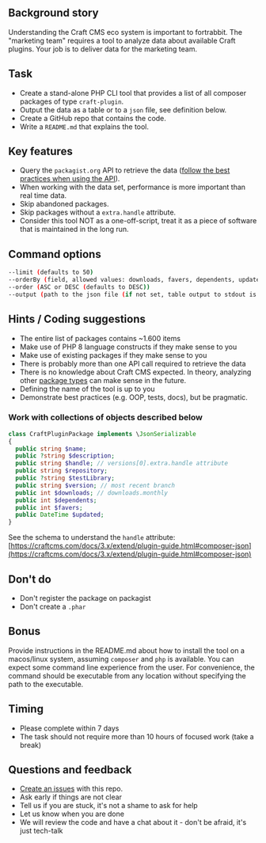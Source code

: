 ## Background story

Understanding the Craft CMS eco system is important to fortrabbit. The "marketing team" requires a tool to analyze data about available Craft plugins. Your job is to deliver data for the marketing team.

## Task

- Create a stand-alone PHP CLI tool that provides a list of all composer packages of type `craft-plugin`.
- Output the data as a table or to a `json` file, see definition below.
- Create a GitHub repo that contains the code.
- Write a `README.md` that explains the tool.

## Key features

- Query the `packagist.org` API to retrieve the data ([follow the best practices when using the API](https://packagist.org/apidoc)).
- When working with the data set, performance is more important than real time data.
- Skip abandoned packages.
- Skip packages without a `extra.handle` attribute.
- Consider this tool NOT as a one-off-script, treat it as a piece of software that is maintained in the long run.

## Command options

```bash
--limit (defaults to 50)
--orderBy (field, allowed values: downloads, favers, dependents, updated (defaults to downloads))
--order (ASC or DESC (defaults to DESC))
--output (path to the json file (if not set, table output to stdout is expected))
```

## Hints / Coding suggestions

- The entire list of packages contains ~1.600 items
- Make use of PHP 8 language constructs if they make sense to you
- Make use of existing packages if they make sense to you
- There is probably more than one API call required to retrieve the data
- There is no knowledge about Craft CMS expected. In theory, analyzing other [package types](https://getcomposer.org/doc/04-schema.md#type) can make sense in the future.
- Defining the name of the tool is up to you
- Demonstrate best practices (e.g. OOP, tests, docs), but be pragmatic.

### Work with collections of objects described below

```php
class CraftPluginPackage implements \JsonSerializable
{
  public string $name;
  public ?string $description;
  public string $handle; // versions[0].extra.handle attribute
  public string $repository;
  public ?string $testLibrary;
  public string $version; // most recent branch
  public int $downloads; // downloads.monthly
  public int $dependents;
  public int $favers;
  public DateTime $updated;
}
```

See the schema to understand the `handle` attribute: [https://craftcms.com/docs/3.x/extend/plugin-guide.html#composer-json](https://craftcms.com/docs/3.x/extend/plugin-guide.html#composer-json)

## **Don't do**

- Don't register the package on packagist
- Don't create a `.phar`


## Bonus

Provide instructions in the README.md about how to install the tool on a macos/linux system, assuming `composer` and `php` is available. You can expect some command line experience from the user. For convenience, the command should be executable from any location without specifying the path to the executable. 

## Timing

- Please complete within 7 days
- The task should not require more than 10 hours of focused work (take a break)

## Questions and feedback

- [Create an issues](https://github.com/fortrabbit/interview-task-php/issues) with this repo.
- Ask early if things are not clear
- Tell us if you are stuck, it's not a shame to ask for help
- Let us know when you are done
- We will review the code and have a chat about it - don't be afraid, it's just tech-talk
